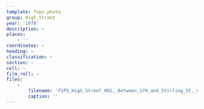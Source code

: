 ```yaml
---
template: fsps_photo
group: High_Street
year: '1978'
description: ~
places:
    - ''
coordinates: ~
heading: ~
classification: ~
section: ~
cell: ~
film_roll: ~
files:
    -
        filename: 'FSPS_High_Street_001,_Between_170_and_Stirling_St,_CBC,_B,_1978.png'
        caption: ''
---
```

